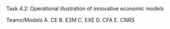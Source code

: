 Task 4.2: Operational illustration of innovative economic models

Teams/Models
A. CE
B. E3M
C. EXE
D. CFA
E. CNRS

